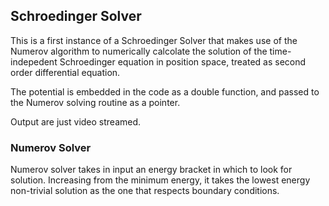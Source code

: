 ## Schroedinger Solver
This is a first instance of a Schroedinger Solver that makes use of the Numerov algorithm to numerically calcolate the solution of the time-indepedent Schroedinger equation in position space, treated as second order differential equation.

The potential is embedded in the code as a double function, and passed to the Numerov solving routine as a pointer.

Output are just video streamed.

### Numerov Solver
Numerov solver takes in input an energy bracket in which to look for solution. Increasing from the minimum energy, it takes the lowest energy non-trivial solution as the one that respects boundary conditions.
